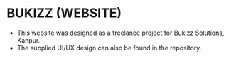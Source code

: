 # BUKIZZ (WEBSITE)

- This website was designed as a freelance project for Bukizz Solutions, Kanpur.
- The supplied UI/UX design can also be found in the repository.
